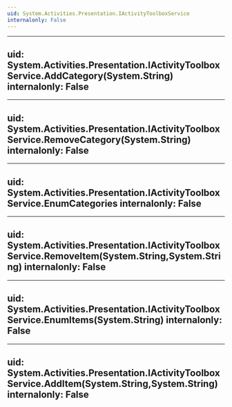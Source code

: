 ```yaml
---
uid: System.Activities.Presentation.IActivityToolboxService
internalonly: False
---
```


---
uid: System.Activities.Presentation.IActivityToolboxService.AddCategory(System.String)
internalonly: False
---

---
uid: System.Activities.Presentation.IActivityToolboxService.RemoveCategory(System.String)
internalonly: False
---

---
uid: System.Activities.Presentation.IActivityToolboxService.EnumCategories
internalonly: False
---

---
uid: System.Activities.Presentation.IActivityToolboxService.RemoveItem(System.String,System.String)
internalonly: False
---

---
uid: System.Activities.Presentation.IActivityToolboxService.EnumItems(System.String)
internalonly: False
---

---
uid: System.Activities.Presentation.IActivityToolboxService.AddItem(System.String,System.String)
internalonly: False
---

